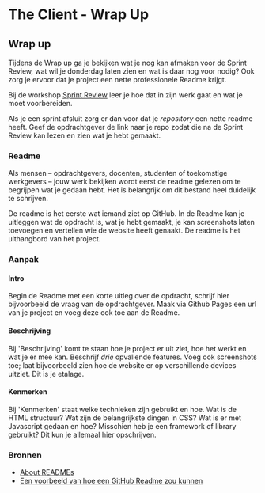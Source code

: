 # The Client - Wrap Up

## Wrap up

Tijdens de Wrap up ga je bekijken wat je nog kan afmaken voor de Sprint Review, wat wil je donderdag laten zien en wat is daar nog voor nodig? Ook zorg je ervoor dat je project een nette professionele Readme krijgt. 

Bij de workshop [Sprint Review](sprint-review.md) leer je hoe dat in zijn werk gaat en wat je moet voorbereiden. 

Als je een sprint afsluit zorg er dan voor dat je *repository* een nette readme heeft. Geef de opdrachtgever de link naar je repo zodat die na de Sprint Review kan lezen en zien wat je hebt gemaakt.

### Readme
Als mensen – opdrachtgevers, docenten, studenten of toekomstige werkgevers – jouw werk bekijken wordt eerst de readme gelezen om te begrijpen wat je gedaan hebt. Het is belangrijk om dit bestand heel duidelijk te schrijven.

De readme is het eerste wat iemand ziet op GitHub. 
In de Readme kan je uitleggen wat de opdracht is, wat je hebt gemaakt, je kan screenshots laten toevoegen en vertellen wie de website heeft genaakt. De readme is het uithangbord van het project.

### Aanpak

#### Intro
Begin de Readme met een korte uitleg over de opdracht, schrijf hier bijvoorbeeld de vraag van de opdrachtgever. Maak via Github Pages een url van je project en voeg deze ook toe aan de Readme.

#### Beschrijving
Bij 'Beschrijving' komt te staan hoe je project er uit ziet, hoe het werkt en wat je er mee kan. Beschrijf _drie_ opvallende features. Voeg ook screenshots toe; laat bijvoorbeeld zien hoe de website er op verschillende devices uitziet. Dit is je etalage.

#### Kenmerken 
Bij 'Kenmerken' staat welke technieken zijn gebruikt en hoe. Wat is de HTML structuur? Wat zijn de belangrijkste dingen in CSS? Wat is er met Javascript gedaan en hoe? Misschien heb je een framework of library gebruikt? Dit kun je allemaal hier opschrijven.

### Bronnen

- [About READMEs](https://docs.github.com/en/repositories/managing-your-repositorys-settings-and-features/customizing-your-repository/about-readmes)
- [Een voorbeeld van hoe een GitHub Readme zou kunnen](https://github.com/KoopReynders/the-client-case#readme)
